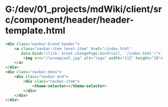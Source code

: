 # G:/dev/01_projects/mdWiki/client/src/component/header/header-template.html
```html
<div class="navbar-brand header">
    <a class="navbar-item level-item" href="/index.html"
       data-bind="click: $root.changePage.bind(null, '/index.html')">
        <img src="/lorempixel.jpg" alt="logo" width="112" height="28">
    </a>
</div>
<div class="navbar-menu">
    <div class="navbar-end">
        <div class="navbar-item">
            <theme-selector></theme-selector>
        </div>
    </div>
</div>
 ```